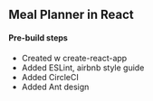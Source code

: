 ## Meal Planner in React

#### Pre-build steps
- Created w create-react-app
- Added ESLint, airbnb style guide
- Added CircleCI
- Added Ant design
